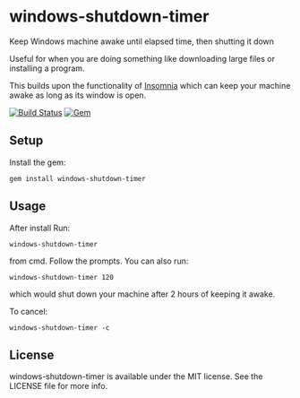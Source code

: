 # windows-shutdown-timer
Keep Windows machine awake until elapsed time, then shutting it down

Useful for when you are doing something like downloading large files or installing a program.

This builds upon the functionality of [Insomnia](https://dlaa.me/Insomnia/) which can keep your machine awake as long as its window is open.

[![Build Status](https://travis-ci.org/Jawnnypoo/windows-shutdown-timer.svg?branch=master)](https://travis-ci.org/Jawnnypoo/windows-shutdown-timer)
[![Gem](https://img.shields.io/gem/v/windows-shutdown-timer.svg)](https://rubygems.org/gems/windows-shutdown-timer)

## Setup
Install the gem:
```
gem install windows-shutdown-timer
```

## Usage
After install Run:
```
windows-shutdown-timer
```
from cmd. Follow the prompts. You can also run:
```
windows-shutdown-timer 120
```
which would shut down your machine after 2 hours of keeping it awake.

To cancel:
```
windows-shutdown-timer -c
```
## License

windows-shutdown-timer is available under the MIT license. See the LICENSE file for more info.

